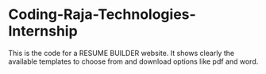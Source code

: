 # Coding-Raja-Technologies-Internship

This is the code for a RESUME BUILDER website. It shows clearly the available templates to choose from and download options like pdf and word.

<!DOCTYPE html>
<html>
<head>
    <title>Resume Builder</title>
    <link rel="stylesheet" href="https://stackpath.bootstrapcdn.com/bootstrap/4.5.2/css/bootstrap.min.css">
    <style>
        .resume-template {
            margin-bottom: 20px;
            padding: 20px;
            border: 1px solid #ccc;
            background-color: #f9f9f9;
        }

        .resume-template .header {
            margin-bottom: 20px;
        }
        
        .resume-template .header h1 {
            margin: 0;
            font-size: 24px;
        }
        
        .resume-template .header p {
            margin: 5px 0 0;
            font-size: 18px;
            color: #666;
        }
        
        .resume-template .section {
            margin-bottom: 20px;
        }
        
        .resume-template .section h2 {
            margin-bottom: 10px;
            font-size: 20px;
        }
        
        .resume-template ul {
            list-style-type: none;
            padding-left: 0;
        }
        
        .resume-template ul li {
            margin-bottom: 5px;
            font-size: 16px;
        }

        /* Template 1: Modern */
        #template1 {
            background-color: #dfacf6;
        }

        #template1 .header {
            background-color: white;
            color: black;
            padding: 10px;
            border-radius: 5px 5px 0 0;
        }

        #template1 .section {
            border: 1px solid #ccc;
            border-top: none;
            border-radius: 0 0 5px 5px;
        }

        /* Template 2: Creative */
        #template2 {
            background-color: #f8f9fa;
        }

        #template2 .header {
            background-color: #28a745;
            color: rgb(220, 218, 218);
            padding: 10px;
            border-radius: 5px 5px 0 0;
        }

        #template2 .section {
            border: 1px solid black;
            border-top: none;
            border-radius: 0 0 5px 5px;
        }
    </style>
</head>
<body>

<!-- Navbar -->
<nav class="navbar navbar-dark bg-dark">
    <span class="navbar-brand mb-0 h1">Resume Builder</span>
</nav>

<div class="container mt-4">
    <div class="row">
        <div class="col-md-4">
            <!-- Template Selection -->
            <div class="card">
                <div class="card-header">Choose Template</div>
                <div class="card-body">
                    <div class="form-group">
                        <label for="templateSelect">Select Template:</label>
                        <select id="templateSelect" class="form-control">
                            <option value="template1">Template 1 (Modern)</option>
                            <option value="template2">Template 2 (Creative)</option>
                            <!-- Add more template options as needeed--->
                        </select>
                    </div>
                </div>
            </div>
            <!-- Download Options -->
            <div class="card mt-3">
                <div class="card-header">Download Options</div>
                <div class="card-body">
                    <div class="form-group">
                        <label for="downloadFormat">Select Format:</label>
                        <select id="downloadFormat" class="form-control">
                            <option value="pdf">PDF</option>
                            <option value="word">Word</option>
                        </select>
                    </div>
                    <button type="button" id="downloadBtn" class="btn btn-primary">Download Resume</button>
                </div>
            </div>
        </div>
        <div class="col-md-8">
            <!-- Resume Form -->
            <form id="resumeForm">
                <div class="card">
                    <div class="card-header">Resume Information</div>
                    <div class="card-body">
                        <!-- Add form fields for personal information, education, work experience, skills, etc. -->
                        <!-- Example field -->
                        <div class="form-group">
                            <label for="firstName">First Name:</label>
                            <input type="text" id="firstName" class="form-control" required>
                            <label for="lastname">Last Name:</label>
                            <input type="text" id="firstName" class="form-control" required>
                            <label for="firstName">Occupation(can be Student):</label>
                            <input type="text" id="firstName" class="form-control" required>
                            <label for="firstName">Education:</label>
                            <input type="text" id="firstName" class="form-control" required>
                        </div>
                        <!-- Add more form fields as needed -->
                    </div>
                </div>
                <!-- Preview Section -->
                <div class="card mt-3">
                    <div class="card-header">Preview</div>
                    <div class="card-body">
                        <div id="previewArea"></div>
                    </div>
                </div>
            </form>
        </div>
    </div>
</div>

<!-- Resume Template 1: Modern -->
<div id="template1" class="resume-template">
    <div class="header">
        <h1 id="fullName">John Doe</h1>
        <p id="jobTitle">Web Developer</p>
    </div>
    <div class="section">
        <h2>Education</h2>
        <ul id="educationList">
            <li>Bachelor of Science in Computer Science - ABC University</li>
            <li>Web Development Bootcamp - XYZ Coding School</li>
        </ul>
    </div>
    <div class="section">
        <h2>Experience</h2>
        <ul id="experienceList">
            <li>Senior Frontend Developer - Tech Solutions Inc.</li>
            <li>Web Developer Intern - ABC Company</li>
        </ul>
    </div>
    <div class="section">
        <h2>Skills</h2>
        <ul id="skillsList">
            <li>HTML5, CSS3, JavaScript</li>
            <li>React, Angular, Vue.js</li>
            <li>Node.js, Express.js, MongoDB</li>
        </ul>
    </div>
</div>

<!-- Resume Template 2: Creative -->
<div id="template2" class="resume-template">
    <div class="header">
        <h1 id="fullName">Jane Smith</h1>
        <p id="jobTitle">Graphic Designer</p>
    </div>
    <div class="section">
        <h2>Education</h2>
        <ul id="educationList">
            <li>Bachelor of Fine Arts in Graphic Design - Art Institute</li>
            <li>Graphic Design Certification - Design Academy</li>
        </ul>
    </div>
    <div class="section">
        <h2>Experience</h2>
        <ul id="experienceList">
            <li>Senior Graphic Designer - Creative Agency</li>
            <li>Freelance Graphic Designer</li>
        </ul>
    </div>
    <div class="section">
        <h2>Skills</h2>
        <ul id="skillsList">
            <li>Adobe Photoshop, Illustrator, InDesign</li>
            <li>UI/UX Design, Branding</li>
            <li>Typography, Illustration</li>
        </ul>
    </div>
</div>

<script src="https://code.jquery.com/jquery-3.5.1.slim.min.js"></script>
<script src="https://cdnjs.cloudflare.com/ajax/libs/html2pdf.js/0.9.2/html2pdf.bundle.min.js"></script>
<script src="https://cdnjs.cloudflare.com/ajax/libs/FileSaver.js/2.0.0/FileSaver.min.js"></script>
<script src="https://cdnjs.cloudflare.com/ajax/libs/jszip/3.7.1/jszip.min.js"></script>
<script src="https://cdnjs.cloudflare.com/ajax/libs/docxtemplater/3.21.1/docxtemplater.js"></script>
<script>
    // JavaScript code for dynamic form handling, preview functionality, and downloading resume
    $(document).ready(function() {
        // Function to update preview based on form inputs and selected template
        function updatePreview() {
            // Get form values
            var firstName = $('#firstName').val();
            var lastName = $('#lastName').val();
            var occupation = $('#occupation').val();
            var education = $('#education').val();
            
            // Update preview area with form values
            var selectedTemplate = $('#templateSelect').val();
            var previewContent = $('#' + selectedTemplate).html();
            previewContent = previewContent.replace('{{firstName}}', firstName);
            previewContent = previewContent.replace('{{lastName}}', lastName);
            previewContent = previewContent.replace('{{occupation}}', occupation);
            previewContent = previewContent.replace('{{education}}', education);
            $('#previewArea').html(previewContent);
        }
        
        // Event listener for form inputs change
        $('#resumeForm input').on('input', function() {
            updatePreview();
        });
        
        // Event listener for template selection change
        $('#templateSelect').on('change', function() {
            // Update preview when template changes
            updatePreview();
        });
        
        // Event listener for download button click
        $('#downloadBtn').on('click', function() {
            // Get resume content from preview area
            var resumeContent = $('#previewArea').html();
            // Get selected download format
            var downloadFormat = $('#downloadFormat').val();
            // Download resume based on selected format
            if (downloadFormat === 'pdf') {
                // Generate PDF and download
                html2pdf().from($('#previewArea')[0]).save('resume.pdf');
            } else if (downloadFormat === 'word') {
                // Generate Word document and download
                var content = $('#previewArea').html();
                var zip = new JSZip();
                var doc = new window.docxtemplater();
                doc.loadZip(new JSZip(content));
                doc.loadZip(new JSZip(content));
                var data = doc.getZip().generate({type: 'blob'});
                saveAs(data, 'resume.docx');
            }
        });
    });
</script>
<script>
    // JavaScript code for dynamic form handling, preview functionality, and downloading resume
    $(document).ready(function() {
        // Function to update preview based on form inputs and selected template
        function updatePreview() {
            // Get form values
            var firstName = $('#firstName').val();
            var lastName = $('#lastName').val();
            var occupation = $('#occupation').val();
            var education = $('#education').val();
            
            // Update preview area with form values
            var selectedTemplate = $('#templateSelect').val();
            var previewContent = $('#' + selectedTemplate).html();
            previewContent = previewContent.replace('{{firstName}}', firstName);
            previewContent = previewContent.replace('{{lastName}}', lastName);
            previewContent = previewContent.replace('{{occupation}}', occupation);
            previewContent = previewContent.replace('{{education}}', education);
            $('#previewArea').html(previewContent);
        }
        
        // Event listener for form inputs change
        $('#resumeForm input').on('input', function() {
            updatePreview();
        });
        
        // Event listener for template selection change
        $('#templateSelect').on('change', function() {
            // Update preview when template changes
            updatePreview();
        });
        
        // Event listener for download button click
        $('#downloadBtn').on('click', function() {
            // Get resume content from preview area
            var resumeContent = $('#previewArea').html();
            // Get selected download format
            var downloadFormat = $('#downloadFormat').val();
            // Download resume based on selected format
            if (downloadFormat === 'pdf') {
                // Generate PDF and download
                html2pdf().from($('#previewArea')[0]).save('resume.pdf');
            } else if (downloadFormat === 'word') {
                // Generate Word document and download
                var content = $('#previewArea').html();
                var zip = new JSZip();
                var doc = new window.docxtemplater();
                doc.loadZip(new JSZip(content));
                doc.loadZip(new JSZip(content));
                var data = doc.getZip().generate({type: 'blob'});
                saveAs(data, 'resume.docx');
            }
        });
        
        // Update preview on page load
        updatePreview();
    });
</script>



</body>
</html>

